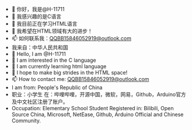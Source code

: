 - 👋 你好，我是@H-11711
- 👀 我感兴趣的是C语言
- 🌱 我目前正在学习HTML语言
- 💞️ 我希望在HTML领域有大的进步！
- 📫 如何联系我：QQBB15846052919@outlook.com
- 我来自：中华人民共和国
- 👋 Hello, I am @H-11711
- 👀 I am interested in the C language
- 🌱 I am currently learning html language
- 💞️ I hope to make big strides in the HTML space!
- 📫 How to contact me: QQBB15846052919@outlook.com
- I am from: People's Republic of China
- 职业：小学生 在：哔哩哔哩，开源中国，微软，网易，Github，Arduino官方及中文社区注册了账户。
- Occupation: Elementary School Student Registered in: Bilibili, Open Source China, Microsoft, NetEase, Github, Arduino Official and Chinese Community.
<!---
H-11711/H-11711 是一个✨特殊的✨存储库，因为它的“README.md”（此文件）出现在您的 GitHub 配置文件中。
您可以单击“预览”链接以查看所做的更改。
H-11711/H-11711 is a ✨ special ✨ repository because its `README.md` (this file) appears on your GitHub profile.
You can click the Preview link to take a look at your changes.
--->
